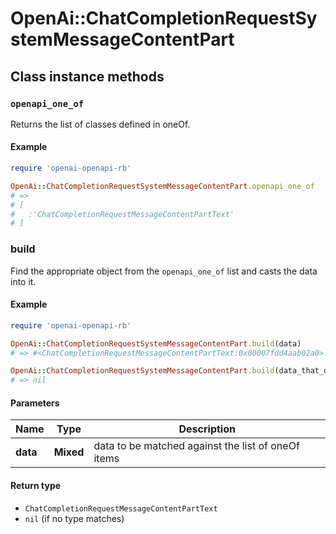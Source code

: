 # OpenAi::ChatCompletionRequestSystemMessageContentPart

## Class instance methods

### `openapi_one_of`

Returns the list of classes defined in oneOf.

#### Example

```ruby
require 'openai-openapi-rb'

OpenAi::ChatCompletionRequestSystemMessageContentPart.openapi_one_of
# =>
# [
#   :'ChatCompletionRequestMessageContentPartText'
# ]
```

### build

Find the appropriate object from the `openapi_one_of` list and casts the data into it.

#### Example

```ruby
require 'openai-openapi-rb'

OpenAi::ChatCompletionRequestSystemMessageContentPart.build(data)
# => #<ChatCompletionRequestMessageContentPartText:0x00007fdd4aab02a0>

OpenAi::ChatCompletionRequestSystemMessageContentPart.build(data_that_doesnt_match)
# => nil
```

#### Parameters

| Name | Type | Description |
| ---- | ---- | ----------- |
| **data** | **Mixed** | data to be matched against the list of oneOf items |

#### Return type

- `ChatCompletionRequestMessageContentPartText`
- `nil` (if no type matches)

